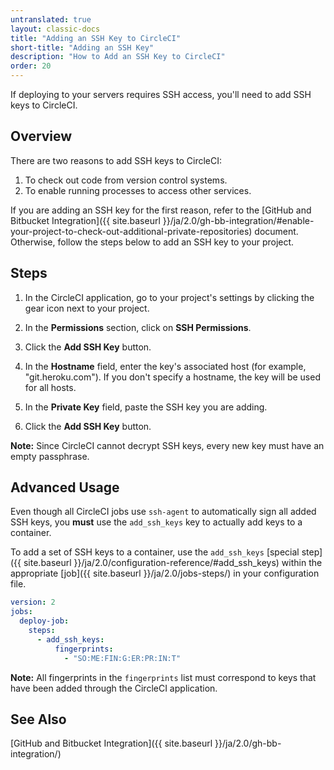 ```yaml
---
untranslated: true
layout: classic-docs
title: "Adding an SSH Key to CircleCI"
short-title: "Adding an SSH Key"
description: "How to Add an SSH Key to CircleCI"
order: 20
---
```


If deploying to your servers requires SSH access,
you'll need to add SSH keys to CircleCI.

## Overview

There are two reasons
to add SSH keys to CircleCI:

1. To check out code from version control systems.
2. To enable running processes to access other services.

If you are adding an SSH key for the first reason,
refer to the [GitHub and Bitbucket Integration]({{ site.baseurl }}/ja/2.0/gh-bb-integration/#enable-your-project-to-check-out-additional-private-repositories) document.
Otherwise,
follow the steps below to add an SSH key to your project.

## Steps

1. In the CircleCI application,
go to your project's settings
by clicking the gear icon next to your project.

2. In the **Permissions** section,
click on **SSH Permissions**.

3. Click the **Add SSH Key** button.

4. In the **Hostname** field,
enter the key's associated host (for example, "git.heroku.com").
If you don't specify a hostname,
the key will be used for all hosts.

5. In the **Private Key** field,
paste the SSH key
you are adding.

6. Click the **Add SSH Key** button.

**Note:**
Since CircleCI cannot decrypt SSH keys,
every new key must have an empty passphrase.

## Advanced Usage

Even though all CircleCI jobs use `ssh-agent`
to automatically sign all added SSH keys,
you **must** use the `add_ssh_keys` key
to actually add keys to a container.

To add a set of SSH keys to a container,
use the `add_ssh_keys` [special step]({{ site.baseurl }}/ja/2.0/configuration-reference/#add_ssh_keys)
within the appropriate [job]({{ site.baseurl }}/ja/2.0/jobs-steps/)
in your configuration file.

```yaml
version: 2
jobs:
  deploy-job:
    steps:
      - add_ssh_keys:
          fingerprints:
            - "SO:ME:FIN:G:ER:PR:IN:T"
```

**Note:**
All fingerprints in the `fingerprints` list
must correspond to keys
that have been added through the CircleCI application.

## See Also

[GitHub and Bitbucket Integration]({{ site.baseurl }}/ja/2.0/gh-bb-integration/)
